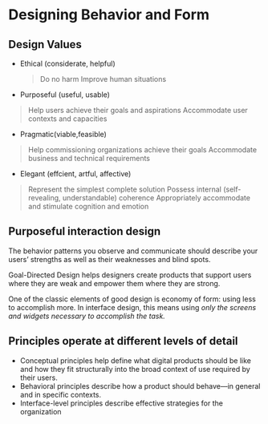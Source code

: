 # Designing Behavior and Form

## Design Values

  * Ethical (considerate, helpful)
  	>	Do no harm
  		Improve human situations
  * Purposeful (useful, usable)
  > Help users achieve their goals and aspirations
  	Accommodate user contexts and capacities
  * Pragmatic(viable,feasible)
  > Help commissioning organizations achieve their goals
  	Accommodate business and technical requirements
  * Elegant (effcient, artful, affective)
  > Represent the simplest complete solution
  	Possess internal (self-revealing, understandable) coherence
  	Appropriately accommodate and stimulate cognition and emotion

## Purposeful interaction design

The behavior patterns you observe and communicate should describe your users’ strengths as well as their weaknesses and blind spots.

Goal-Directed Design helps designers create products that support users where they are weak and empower them where they are strong.


One of the classic elements of good design is economy of form: using less to accomplish more. In interface design, this means using *only the screens and widgets necessary to accomplish the task.*

## Principles operate at different levels of detail


* Conceptual principles help define what digital products should be like and how they fit structurally into the broad context of use required by their users.
* Behavioral principles describe how a product should behave—in general and in specific contexts.
* Interface-level principles describe effective strategies for the organization

